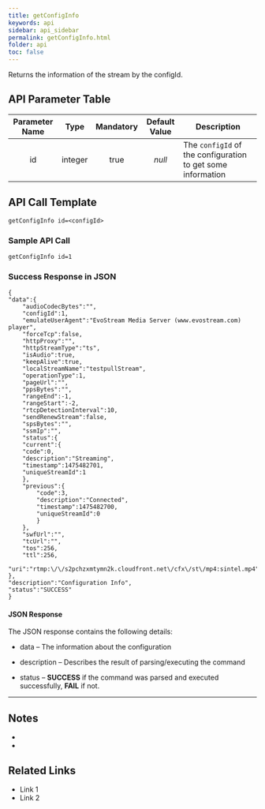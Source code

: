 ```yaml
---
title: getConfigInfo
keywords: api
sidebar: api_sidebar
permalink: getConfigInfo.html
folder: api
toc: false
---
```




Returns the information of the stream by the configId.





## API Parameter Table



| Parameter Name |  Type   | Mandatory | Default Value | Description                              |
| :------------: | :-----: | :-------: | :-----------: | ---------------------------------------- |
|       id       | integer |   true    |    *null*     | The `configId` of the configuration to get some information |

## API Call Template

``` 
getConfigInfo id=<configId>
```



### Sample API Call

``` 
getConfigInfo id=1
```



### Success Response in JSON

``` 
{
"data":{
	"audioCodecBytes":"",
	"configId":1,
	"emulateUserAgent":"EvoStream Media Server (www.evostream.com) player",
	"forceTcp":false,
	"httpProxy":"",
	"httpStreamType":"ts",
	"isAudio":true,
	"keepAlive":true,
	"localStreamName":"testpullStream",
	"operationType":1,
	"pageUrl":"",
	"ppsBytes":"",
	"rangeEnd":-1,
	"rangeStart":-2,
	"rtcpDetectionInterval":10,
	"sendRenewStream":false,
	"spsBytes":"",
	"ssmIp":"",
	"status":{
	"current":{
	"code":0,
	"description":"Streaming",
	"timestamp":1475482701,
	"uniqueStreamId":1
	},
	"previous":{
		"code":3,
		"description":"Connected",
		"timestamp":1475482700,
		"uniqueStreamId":0
		}
	},
	"swfUrl":"",
	"tcUrl":"",
	"tos":256,
	"ttl":256,
	"uri":"rtmp:\/\/s2pchzxmtymn2k.cloudfront.net\/cfx\/st\/mp4:sintel.mp4"
},
"description":"Configuration Info",
"status":"SUCCESS"
}
```



#### **JSON Response**

The JSON response contains the following details:

- data – The information about the configuration


- description – Describes the result of parsing/executing the command
- status – **SUCCESS** if the command was parsed and executed successfully, **FAIL** if not.

------

## Notes

- ​
- ​





## **Related Links**

- Link 1
- Link 2